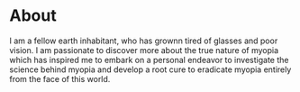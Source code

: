 # About

I am a fellow earth inhabitant, who has grownn tired of glasses and poor vision. I am passionate to discover more about the true nature of myopia which has inspired me to embark on a personal endeavor to investigate the science behind myopia and develop a root cure to eradicate myopia entirely from the face of this world.
